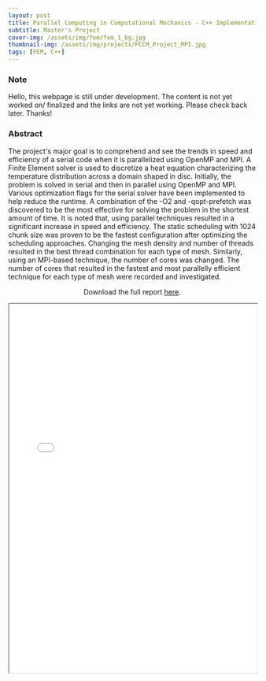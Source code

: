 ```yaml
---
layout: post
title: Parallel Computing in Computational Mechanics - C++ Implementation
subtitle: Master's Project
cover-img: /assets/img/fem/fem_1_bg.jpg
thumbnail-img: /assets/img/projects/PCCM_Project_MPI.jpg
tags: [FEM, C++]
---
```

<head>
<meta http-equiv="Content-Type" content="text/html; charset=utf-8"/>

<h3>Note</h3>
Hello, this webpage is still under development. The content is not yet worked on/ finalized and the links are not yet working. Please check back later. Thanks!

<h3>Abstract</h3>
<p>
The project's major goal is to comprehend and see the trends in speed and efficiency of a serial code when it is parallelized using OpenMP and MPI. A Finite Element solver is used to discretize a heat equation characterizing the temperature distribution across a domain shaped in disc. Initially, the problem is solved in serial and then in parallel using OpenMP and MPI. Various optimization flags for the serial solver have been implemented to help reduce the runtime. A combination of the -O2 and -qopt-prefetch was discovered to be the most effective for solving the problem in the shortest amount of time. It is noted that, using parallel techniques resulted in a significant increase in speed and efficiency. The static scheduling with 1024 chunk size was proven to be the fastest configuration after optimizing the scheduling approaches. Changing the mesh density and number of threads resulted in the best thread combination for each type of mesh. Similarly, using an MPI-based technique, the number of cores was changed. The number of cores that resulted in the fastest and most parallelly efficient technique for each type of mesh were recorded and investigated.<br>
</p>

<p style="text-align:center">
Download the full report <a href="/assets/pdf/PCCM_Project_FinalReport.pdf" target="_blank">here</a>.
</p>
<iframe src="/assets/pdf/PCCM_Project_FinalReport.pdf#toolbar=0" width="100%" height="750px"></iframe>
